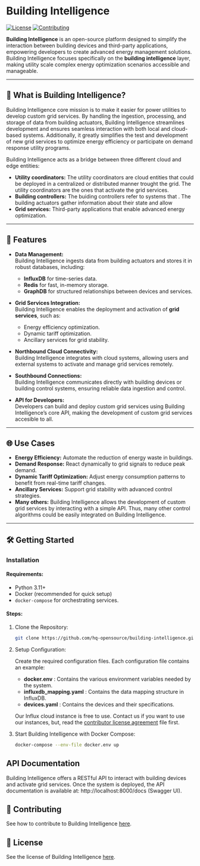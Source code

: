 # Building Intelligence

[![License](https://img.shields.io/badge/License-LiLiQ_P-blue.svg)](LICENSE.md)
[![Contributing](https://img.shields.io/badge/Contributing-Guidelines-green.svg)](CONTRIBUTING.md)

**Building Intelligence** is an open-source platform designed to simplify the interaction between building devices and third-party applications, empowering developers to create advanced energy management solutions. Building Intelligence focuses specifically on the **building intelligence** layer, making utility scale complex energy optimization scenarios accessible and manageable.  

---

## 🌟 **What is Building Intelligence?**

Building Intelligence core mission is to make it easier for power utilities to develop custom grid services. By handling the ingestion, processing, and storage of data from building actuators, Building Intelligence streamlines development and ensures seamless interaction with both local and cloud-based systems.
Additionally, it greatly simplifies the test and development of new grid services to optimize energy efficiency or participate on demand response utility programs. 

Building Intelligence acts as a bridge between three different cloud and edge entities:
- **Utility coordinators:** The utility coordinators are cloud entities that could be deployed in a centralized or distributed manner trought the grid. The utility coordinators are the ones that activate the grid services. 
- **Building controllers:** The buiding controllers refer to systems that . The building actuators gather information about their state and allow 
- **Grid services:** Third-party applications that enable advanced energy optimization.

---

## 🚀 **Features**

- **Data Management:**  
  Building Intelligence ingests data from building actuators and stores it in robust databases, including:  
  - **InfluxDB** for time-series data.  
  - **Redis** for fast, in-memory storage.  
  - **GraphDB** for structured relationships between devices and services.

- **Grid Services Integration:**  
  Building Intelligence enables the deployment and activation of **grid services**, such as:  
  - Energy efficiency optimization.  
  - Dynamic tariff optimization.  
  - Ancillary services for grid stability.  

- **Northbound Cloud Connectivity:**  
  Building Intelligence integrates with cloud systems, allowing users and external systems to activate and manage grid services remotely.

- **Southbound Connections:**  
  Building Intelligence communicates directly with building devices or building control systems, ensuring reliable data ingestion and control.  

- **API for Developers:**  
  Developers can build and deploy custom grid services using Building Intelligence’s core API, making the development of custom grid services accesible to all.


---

## 🌐 **Use Cases**

- **Energy Efficiency:** Automate the reduction of energy waste in buildings.  
- **Demand Response:** React dynamically to grid signals to reduce peak demand.  
- **Dynamic Tariff Optimization:** Adjust energy consumption patterns to benefit from real-time tariff changes.  
- **Ancillary Services:** Support grid stability with advanced control strategies.  
- **Many others:** Building Intelligence allows the development of custom grid services by interacting with a simple API. Thus, many other control algorithms could be easily integrated on Building Intelligence. 
---

## 🛠️ **Getting Started**

### **Installation**

#### Requirements:
- Python 3.11+
- Docker (recommended for quick setup)
- `docker-compose` for orchestrating services.

#### Steps:
1. Clone the Repository:
   ```bash
   git clone https://github.com/hq-opensource/building-intelligence.git
   ```

2. Setup Configuration:

    Create the required configuration files. Each configuration file contains an example:
    - **docker.env** : Contains the various environment variables needed by the system.
    - **influxdb_mapping.yaml** : Contains the data mapping structure in InfluxDB.
    - **devices.yaml** : Contains the devices and their specifications.

    Our Influx cloud instance is free to use. Contact us if you want to use our instances, but, read the [contributor license agreement](CONTRIBUTOR_LICENSE_AGREEMENT.md) file first. 

3. Start Building Intelligence with Docker Compose:
    ```bash
    docker-compose --env-file docker.env up
    ```

## API Documentation
Building Intelligence offers a RESTful API to interact with building devices and activate grid services. Once the system is deployed, the API documentation is available at:
http://localhost:8000/docs (Swagger UI).

## 📖 Contributing
See how to contribute to Building Intelligence [here](CONTRIBUTING.md).

## 📜 License
See the license of Building Intelligence [here](LICENSE.md).

